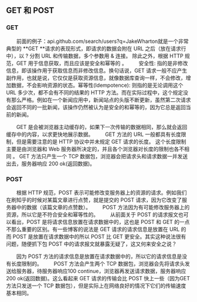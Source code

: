 ## GET 和 POST

### GET
&emsp;&emsp;前面的例子：api.github.com/search/users?q=JakeWharton就是一个非常典型的 **GET **请求的表现形式，即请求的数据会附在 URL 之后（放在请求行中），以 ? 分割 URL 和传输数据，多个参数用 & 连接。
除此之外，根据 HTTP 规范，GET 用于信息获取，而且应该是安全和幂等的 。
&emsp;&emsp;安全性: 指的是非修改信息，即该操作用于获取信息而非修改信息。换句话说，GET 请求一般不应产生副作用，也就是说，它仅仅是获取资源信息，就像数据库查询一样，不会修改，增加数据，不会影响资源的状态。幂等性(Idempotence): 则指的是无论调用这个URL 多少次，都不会有不同的结果的 HTTP 方法。而在实际过程中，这个规定没有那么严格。例如在一个新闻应用中，新闻站点的头版不断更新，虽然第二次请求会返回不同的一批新闻，该操作仍然被认为是安全的和幂等的，因为它总是返回当前的新闻。

&emsp;&emsp;GET 是会被浏览器主动缓存的，如果下一次传输的数据相同，那么就会返回缓存中的内容，以求更快地展示数据。
&emsp;&emsp;GET 方法的 URL 一般都具有长度限制，但是需要注意的是 HTTP 协议中并未规定 GET 请求的长度。 这个长度限制主要是由浏览器和 Web 服务器所决定的，并且各个浏览器对长度的限制也各不相同 。
GET 方法只产生一个 TCP 数据包，浏览器会把请求头和请求数据一并发送出去，服务器响应 200 ok(返回数据)。

### POST
&emsp;&emsp;根据 HTTP 规范，POST 表示可能修改变服务器上的资源的请求。例如我们在刷知乎的时候对某篇文章进行点赞，就是提交的 POST 请求，因为它改变了服务器中的数据（该篇文章的点赞数）。
&emsp;&emsp;POST 方法因为有可能修改服务器上的资源，所以它是不符合安全和幂等性的。
&emsp;&emsp;从前面关于 POST 的请求报文也可以看出，POST 是将请求信息放置在请求数据中的，这也是 POST 和 GET 的一点不那么重要的区别。有一些博客的说法是 GET 请求的请求信息是放置在 URL 的而 POST 是放置在请求数据中的所以 POST 比 GET 更安全。其实这种说法很有问题，随便抓下包 POST 中的请求报文就暴露无疑了，这又何来安全之说？

&emsp;&emsp;因为 POST 方法的请求信息是放置在请求数据中的，所以它的请求信息是没有长度限制的。
&emsp;&emsp;POST 方法会产生两个 TCP 数据包，浏览器会先将请求头发送给服务器，待服务器响应100 continue，浏览器再发送请求数据，服务器响应200 ok(返回数据)。这么看起来 GET 请求的传输会比 POST 快上一些（因为GET 方法只发送一个 TCP 数据包），但是实际上在网络良好的情况下它们的传输速度基本相同。